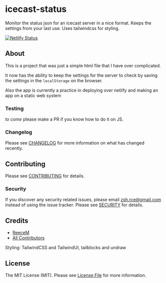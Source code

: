 # icecast-status

Monitor the status json for an icecast server in a nice format. Keeps the settings from your last use. Uses tailwindcss for styling.

[![Netlify Status](https://api.netlify.com/api/v1/badges/2f1ba7ca-cc44-4e22-8f93-db48760dd4dc/deploy-status)](https://app.netlify.com/sites/icecast-status/deploys)

## About

This is a project that was just a simple html file that I have over complicated.

It now has the ability to keep the settings for the server to check by saving the settings in the `localStorage` on the browser.

Also the app is currently a practice in deploying over netlify and making an app on a static web system

### Testing

_to come_ please make a PR if you know how to do it on JS.

### Changelog

Please see [CHANGELOG](CHANGELOG.md) for more information on what has changed recently.

## Contributing

Please see [CONTRIBUTING](CONTRIBUTING.md) for details.

### Security

If you discover any security related issues, please email zsh.rce@gmail.com instead of using the issue tracker.
Please see [SECURITY](SECURITY.md) for details.

## Credits

- [ReeceM](https://github.com/ReeceM)
- [All Contributors](../../contributors)

Styling: 
TailwindCSS and TailwindUI, tailblocks and undraw

## License

The MIT License (MIT). Please see [License File](LICENSE.md) for more information.
